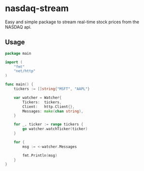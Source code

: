 # nasdaq-stream
Easy and simple package to stream real-time stock prices from the NASDAQ api.

## Usage
```go
package main

import (
	"fmt"
	"net/http"
)

func main() {
	tickers := []string{"MSFT", "AAPL"}

	var watcher = Watcher{
		Tickers:  tickers,
		Client:   http.Client{},
		Messages: make(chan string),
	}

	for _, ticker := range tickers {
		go watcher.watchTicker(ticker)
	}

	for {
		msg := <-watcher.Messages

		fmt.Println(msg)
	}
}
```
